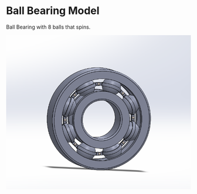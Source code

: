 # Ball Bearing Model 
Ball Bearing with 8 balls that spins.

![Ball Bearing Model](https://github.com/hayleywatkinss/SolidWorks-/blob/main/Ball_Bearing_Model/Ball_Bearing_Picture.png)

